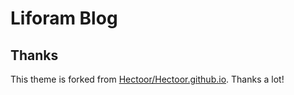 # Liforam Blog

## Thanks

This theme is forked from [Hectoor/Hectoor.github.io](https://hectoor.github.io/). Thanks a lot!  
